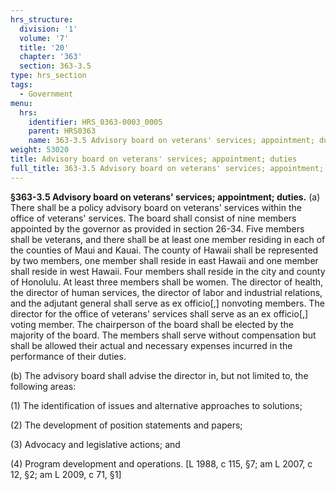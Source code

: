 ```yaml
---
hrs_structure:
  division: '1'
  volume: '7'
  title: '20'
  chapter: '363'
  section: 363-3.5
type: hrs_section
tags:
  - Government
menu:
  hrs:
    identifier: HRS_0363-0003_0005
    parent: HRS0363
    name: 363-3.5 Advisory board on veterans' services; appointment; duties
weight: 53020
title: Advisory board on veterans' services; appointment; duties
full_title: 363-3.5 Advisory board on veterans' services; appointment; duties
---
```

**§363-3.5 Advisory board on veterans' services; appointment; duties.** (a) There shall be a policy advisory board on veterans' services within the office of veterans' services. The board shall consist of nine members appointed by the governor as provided in section 26-34\. Five members shall be veterans, and there shall be at least one member residing in each of the counties of Maui and Kauai. The county of Hawaii shall be represented by two members, one member shall reside in east Hawaii and one member shall reside in west Hawaii. Four members shall reside in the city and county of Honolulu. At least three members shall be women. The director of health, the director of human services, the director of labor and industrial relations, and the adjutant general shall serve as ex officio[,] nonvoting members. The director for the office of veterans' services shall serve as an ex officio[,] voting member. The chairperson of the board shall be elected by the majority of the board. The members shall serve without compensation but shall be allowed their actual and necessary expenses incurred in the performance of their duties.

(b) The advisory board shall advise the director in, but not limited to, the following areas:

(1) The identification of issues and alternative approaches to solutions;

(2) The development of position statements and papers;

(3) Advocacy and legislative actions; and

(4) Program development and operations. [L 1988, c 115, §7; am L 2007, c 12, §2; am L 2009, c 71, §1]